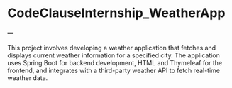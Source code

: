 # CodeClauseInternship_WeatherApp_
This project involves developing a weather application that fetches and displays current weather information for a specified city. The application uses Spring Boot for backend development, HTML and Thymeleaf for the frontend, and integrates with a third-party weather API to fetch real-time weather data.
